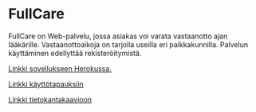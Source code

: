 # FullCare
FullCare on Web-palvelu, jossa asiakas voi varata vastaanotto ajan lääkärille. Vastaanottoaikoja on tarjolla useilla eri paikkakunnilla. Palvelun käyttäminen edellyttää rekisteröitymistä.

[Linkki sovellukseen Herokussa.](https://fullcure-app.herokuapp.com)

[Linkki käyttötapauksiin](https://github.com/roklem314/Laakari-palvelu/blob/master/documentation/user_story.md)

[Linkki tietokantakaavioon](https://github.com/roklem314/Laakari-palvelu/blob/master/documentation/Tietokanta%20kaavio.png)
